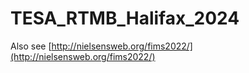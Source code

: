 # TESA_RTMB_Halifax_2024

Also see [http://nielsensweb.org/fims2022/](http://nielsensweb.org/fims2022/)
